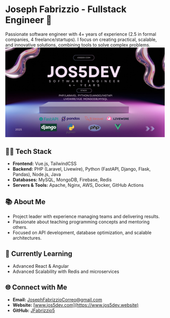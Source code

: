 # Joseph Fabrizzio - Fullstack Engineer 🚀

Passionate software engineer with 4+ years of experience (2.5 in formal companies, 4 freelance/startups). I focus on creating practical, scalable, and innovative solutions, combining tools to solve complex problems.
![Software Engineer Banner](https://raw.githubusercontent.com/JFabrizzio5/JFabrizzio5/refs/heads/main/Purple%20Pink%20Gradient%20Modern%20Metaverse%20Presentation.jpg)


## 👨‍💻 Tech Stack

*   **Frontend:** Vue.js, TailwindCSS
*   **Backend:** PHP (Laravel, Livewire), Python (FastAPI, Django, Flask, Pandas), Node.js, Java
*   **Databases:** MySQL, MongoDB, Firebase, Redis
*   **Servers & Tools:** Apache, Nginx, AWS, Docker, GitHub Actions

## 📚 About Me

*   Project leader with experience managing teams and delivering results.
*   Passionate about teaching programming concepts and mentoring others.
*   Focused on API development, database optimization, and scalable architectures.

## 🌱 Currently Learning

*   Advanced React & Angular
*   Advanced Scalability with Redis and microservices

## 🌐 Connect with Me

*   **Email:** [JosephFabrizzioCorreo@gmail.com](mailto:JosephFabrizzioCorreo@gmail.com)
*   **Website:** [www.jos5dev.com](https://www.jos5dev.website)
*   **GitHub:** [JFabrizzio5](https://github.com/JFabrizzio5)
